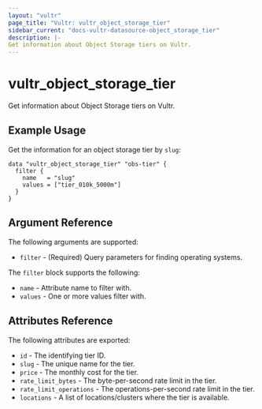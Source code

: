 ```yaml
---
layout: "vultr"
page_title: "Vultr: vultr_object_storage_tier"
sidebar_current: "docs-vultr-datasource-object_storage_tier"
description: |-
Get information about Object Storage tiers on Vultr.
---
```


# vultr_object_storage_tier

Get information about Object Storage tiers on Vultr.

## Example Usage

Get the information for an object storage tier by `slug`:

```hcl
data "vultr_object_storage_tier" "obs-tier" {
  filter {
    name   = "slug"
    values = ["tier_010k_5000m"]
  }
}
```

## Argument Reference

The following arguments are supported:

* `filter` - (Required) Query parameters for finding operating systems.

The `filter` block supports the following:

* `name` - Attribute name to filter with.
* `values` - One or more values filter with.

## Attributes Reference

The following attributes are exported:

* `id` - The identifying tier ID.
* `slug` - The unique name for the tier.
* `price` - The monthly cost for the tier.
* `rate_limit_bytes` - The byte-per-second rate limit in the tier.
* `rate_limit_operations` - The operations-per-second rate limit in the tier.
* `locations` - A list of locations/clusters where the tier is available.
